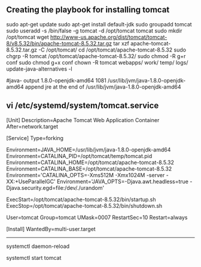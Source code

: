Creating the playbook for installing tomcat
------------------------------------------
sudo apt-get update
sudo apt-get install default-jdk
sudo groupadd tomcat
sudo useradd -s /bin/false -g tomcat -d /opt/tomcat tomcat
sudo mkdir /opt/tomcat
wget http://www-us.apache.org/dist/tomcat/tomcat-8/v8.5.32/bin/apache-tomcat-8.5.32.tar.gz 
tar xzf apache-tomcat-8.5.32.tar.gz -C /opt/tomcat/
cd /opt/tomcat/apache-tomcat-8.5.32
sudo chgrp -R tomcat /opt/tomcat/apache-tomcat-8.5.32/
sudo chmod -R g+r conf
sudo chmod g+x conf
chown -R tomcat webapps/ work/ temp/ logs/
 update-java-alternatives -l

#java- output    1.8.0-openjdk-amd64       1081       /usr/lib/jvm/java-1.8.0-openjdk-amd64
append jre at the end of  /usr/lib/jvm/java-1.8.0-openjdk-amd64

vi /etc/systemd/system/tomcat.service
------------------------------------------------------------------
[Unit]
Description=Apache Tomcat Web Application Container
After=network.target

[Service]
Type=forking

Environment=JAVA_HOME=/usr/lib/jvm/java-1.8.0-openjdk-amd64
Environment=CATALINA_PID=/opt/tomcat/temp/tomcat.pid
Environment=CATALINA_HOME=/opt/tomcat/apache-tomcat-8.5.32
Environment=CATALINA_BASE=/opt/tomcat/apache-tomcat-8.5.32
Environment='CATALINA_OPTS=-Xms512M -Xmx1024M -server -XX:+UseParallelGC'
Environment='JAVA_OPTS=-Djava.awt.headless=true -Djava.security.egd=file:/dev/./urandom'

ExecStart=/opt/tomcat/apache-tomcat-8.5.32/bin/startup.sh
ExecStop=/opt/tomcat/apache-tomcat-8.5.32/bin/shutdown.sh

User=tomcat
Group=tomcat
UMask=0007
RestartSec=10
Restart=always

[Install]
WantedBy=multi-user.target

-------------------------------------
systemctl daemon-reload

systemctl start tomcat